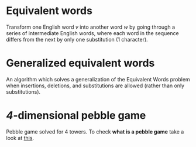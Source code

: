 # Equivalent words
Transform one English word *v* into another word *w* by going through a series of intermediate English words, where each word in the sequence differs from the next by only one substitution (1 character).

# Generalized equivalent words
An algorithm which solves a generalization of the Equivalent Words problem when insertions, deletions, and substitutions are allowed (rather than only substitutions).

# *4*-dimensional pebble game
Pebble game solved for 4 towers. To check **what is a pebble game** take a look at [this](https://en.wikipedia.org/wiki/Pebble_game).
